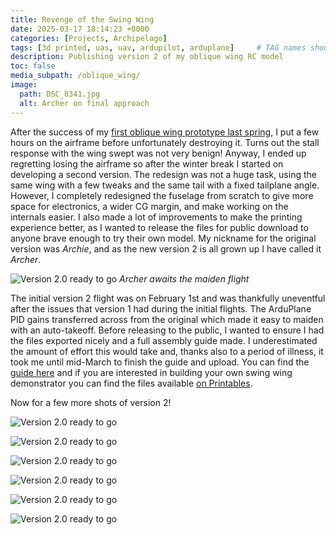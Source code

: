 ```yaml
---
title: Revenge of the Swing Wing
date: 2025-03-17 18:14:23 +0000
categories: [Projects, Archipelago]
tags: [3d printed, uas, uav, ardupilot, arduplane]     # TAG names should always be lowercase
description: Publishing version 2 of my oblique wing RC model
toc: false
media_subpath: /oblique_wing/
image:
  path: DSC_8341.jpg
  alt: Archer on final approach
---
```


After the success of my [first oblique wing prototype last spring](https://samhyams.com/posts/flying-the-oblique-wing/), I put a few hours on the airframe before unfortunately destroying it. Turns out the stall response with the wing swept was not very benign! Anyway, I ended up regretting losing the airframe so after the winter break I started on developing a second version. The redesign was not a huge task, using the same wing with a few tweaks and the same tail with a fixed tailplane angle. However, I completely redesigned the fuselage from scratch to give more space for electronics, a wider CG margin, and make working on the internals easier. I also made a lot of improvements to make the printing experience better, as I wanted to release the files for public download to anyone brave enough to try their own model. My nickname for the original version was _Archie_, and as the new version 2 is all grown up I have called it _Archer_.

![Version 2.0 ready to go](DSC02677.jpg)
_Archer awaits the maiden flight_

The initial version 2 flight was on February 1st and was thankfully uneventful after the issues that version 1 had during the initial flights. The ArduPlane PID gains transferred across from the original which made it easy to maiden with an auto-takeoff. Before releasing to the public, I wanted to ensure I had the files exported nicely and a full assembly guide made. I underestimated the amount of effort this would take and, thanks also to a period of illness, it took me until mid-March to finish the guide and upload. You can find the [guide here](https://drive.google.com/file/d/1xMhwQXuymO50eh_G8XK65f9L1NIVUlB3/view?usp=drive_link) and if you are interested in building your own swing wing demonstrator you can find the files available [on Printables](https://www.printables.com/model/1232467-archer-oblique-wing-rc-plane).

Now for a few more shots of version 2!

![Version 2.0 ready to go](DSC02671.jpg)

![Version 2.0 ready to go](DSC_8328.jpg)

![Version 2.0 ready to go](DSC_8289.JPG)

![Version 2.0 ready to go](DSC02664.jpg)

![Version 2.0 ready to go](DSC02671.jpg)

![Version 2.0 ready to go](DSC_8341.jpg)
